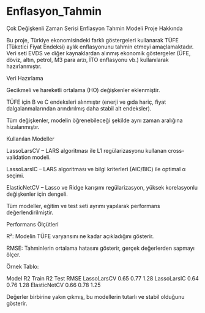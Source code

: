 # Enflasyon_Tahmin
Çok Değişkenli Zaman Serisi Enflasyon Tahmin Modeli
Proje Hakkında

Bu proje, Türkiye ekonomisindeki farklı göstergeleri kullanarak TÜFE (Tüketici Fiyat Endeksi) aylık enflasyonunu tahmin etmeyi amaçlamaktadır.
Veri seti EVDS ve diğer kaynaklardan alınmış ekonomik göstergeler (ÜFE, döviz, altın, petrol, M3 para arzı, İTO enflasyonu vb.) kullanılarak hazırlanmıştır.

Veri Hazırlama

Gecikmeli ve hareketli ortalama (HO) değişkenler eklenmiştir.

TÜFE için B ve C endeksleri alınmıştır (enerji ve gıda hariç, fiyat dalgalanmalarından arındırılmış daha stabil alt endeksler).

Tüm değişkenler, modelin öğrenebileceği şekilde aynı zaman aralığına hizalanmıştır.

Kullanılan Modeller

LassoLarsCV – LARS algoritması ile L1 regülarizasyonu kullanan cross-validation modeli.

LassoLarsIC – LARS algoritması ve bilgi kriterleri (AIC/BIC) ile optimal α seçimi.

ElasticNetCV – Lasso ve Ridge karışımı regülarizasyon, yüksek korelasyonlu değişkenler için dengeli.

Tüm modeller, eğitim ve test seti ayrımı yapılarak performans değerlendirilmiştir.

Performans Ölçütleri

R²: Modelin TÜFE varyansını ne kadar açıkladığını gösterir.

RMSE: Tahminlerin ortalama hatasını gösterir, gerçek değerlerden sapmayı ölçer.

Örnek Tablo:

Model	        R2 Train  R2 Test  RMSE
LassoLarsCV	  0.65	    0.77	   1.28
LassoLarsIC  	0.64	    0.76	   1.28
ElasticNetCV	0.66	    0.78	   1.25

Değerler birbirine yakın çıkmış, bu modellerin tutarlı ve stabil olduğunu gösterir.
